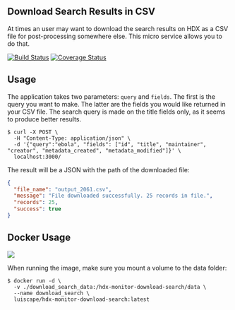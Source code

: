 ## Download Search Results in CSV
At times an user may want to download the search results on HDX as a CSV file for post-processing somewhere else. This micro service allows you to do that.

[![Build Status](https://travis-ci.org/luiscape/hdx-monitor-download-search.svg)](https://travis-ci.org/luiscape/hdx-monitor-download-search) [![Coverage Status](https://coveralls.io/repos/luiscape/hdx-monitor-download-search/badge.svg?branch=master&service=github)](https://coveralls.io/github/luiscape/hdx-monitor-download-search?branch=master)

## Usage
The application takes two parameters: `query` and `fields`. The first is the query you want to make. The latter are the fields you would like returned in your CSV file. The search query is made on the title fields only, as it seems to produce better results.

```shell
$ curl -X POST \
  -H "Content-Type: application/json" \
  -d '{"query":"ebola", "fields": ["id", "title", "maintainer", "creator", "metadata_created", "metadata_modified"]}' \
  localhost:3000/
```

The result will be a JSON with the path of the downloaded file:
```json
{
  "file_name": "output_2061.csv",
  "message": "File downloaded successfully. 25 records in file.",
  "records": 25,
  "success": true
}
```

## Docker Usage
[![](https://badge.imagelayers.io/luiscape/hdx-monitor-download-search:latest.svg)](https://imagelayers.io/?images=luiscape/hdx-monitor-download-search:latest 'Get your own badge on imagelayers.io')

When running the image, make sure you mount a volume to the data folder:

```shell
$ docker run -d \
  -v ./download_search_data:/hdx-monitor-download-search/data \
  --name download_search \
  luiscape/hdx-monitor-download-search:latest
```
